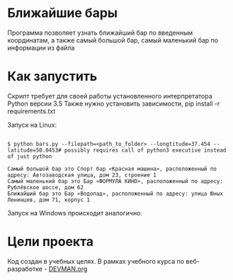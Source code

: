 # Ближайшие бары

Программа позволяет узнать ближайший бар по введенным координатам, 
а также самый большой бар, самый маленький бар по информации из файла

# Как запустить

Скрипт требует для своей работы установленного интерпретатора Python версии 3.5
Также нужно установить зависимости, pip install -r requirements.txt

Запуск на Linux:

```#!bash

$ python bars.py --filepath=<path_to_folder> --longtitude=37.454 --latitude=50.0453# possibly requires call of python3 executive instead of just python

Самый большой бар это Спорт бар «Красная машина», расположенный по адресу: Автозаводская улица, дом 23, строение 1
Самый маленький бар это Бар «ФОРМУЛА КИНО», расположенный по адресу: Рублёвское шоссе, дом 62
Ближайший бар это Бар «Водопад», расположенный по адресу: улица Юных Ленинцев, дом 71, корпус 1

```

Запуск на Windows происходит аналогично.

# Цели проекта

Код создан в учебных целях. В рамках учебного курса по веб-разработке - [DEVMAN.org](https://devman.org)
